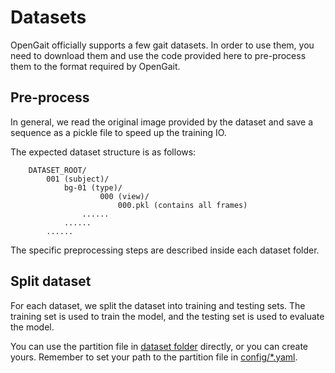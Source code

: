 # Datasets
OpenGait officially supports a few gait datasets. In order to use them, you need to download them and use the code provided here to pre-process them to the format required by OpenGait.

## Pre-process
In general, we read the original image provided by the dataset and save a sequence as a pickle file to speed up the training IO. 

The expected dataset structure is as follows:
```
    DATASET_ROOT/
        001 (subject)/
            bg-01 (type)/
                    000 (view)/
                        000.pkl (contains all frames)
                ......
            ......
        ......
```

The specific preprocessing steps are described inside each dataset folder.

## Split dataset
For each dataset, we split the dataset into training and testing sets. The training set is used to train the model, and the testing set is used to evaluate the model.

You can use the partition file in [dataset folder](CASIA-B/CASIA-B_orix.json) directly, or you can create yours. Remember to set your path to the partition file in [config/*.yaml](../config/).
